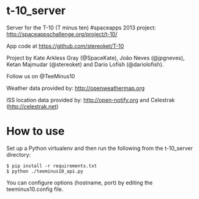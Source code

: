 t-10_server
===========

Server for the T-10 (T minus ten) #spaceapps 2013 project: http://spaceappschallenge.org/project/t-10/

App code at https://github.com/stereoket/T-10

Project by Kate Arkless Gray (@SpaceKate), João Neves (@jpgneves), Ketan Majmudar (@stereoket) and Dario Lofish (@dariolofish).

Follow us on @TeeMinus10

Weather data provided by: http://openweathermap.org

ISS location data provided by: http://open-notify.org and Celestrak (http://celestrak.net)

How to use
==========
Set up a Python virtualenv and then run the following from the t-10_server directory:

    $ pip install -r requirements.txt
    $ python ./teeminus10_api.py

You can configure options (hostname, port) by editing the teeminus10.config file.

